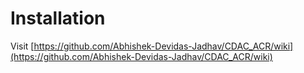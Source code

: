 
# Installation
Visit [https://github.com/Abhishek-Devidas-Jadhav/CDAC_ACR/wiki](https://github.com/Abhishek-Devidas-Jadhav/CDAC_ACR/wiki)